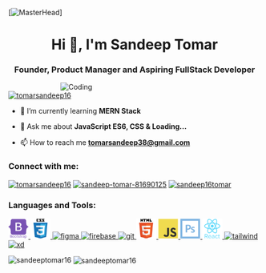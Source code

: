 [![MasterHead](https://www.canva.com/design/DAFJx7om6C4/qYdtEC2FkL8ULb4guPvJkA/view?utm_content=DAFJx7om6C4&utm_campaign=designshare&utm_medium=link&utm_source=publishsharelink)]
<h1 align="center">Hi 👋, I'm Sandeep Tomar</h1>
<h3 align="center">Founder, Product Manager and Aspiring FullStack Developer</h3>
<img img align="right" alt="Coding" width="400" src="https://i.gifer.com/H1EC.gif"/>

<p align="left"> <a href="https://twitter.com/tomarsandeep16" target="blank"><img src="https://img.shields.io/twitter/follow/tomarsandeep16?logo=twitter&style=for-the-badge" alt="tomarsandeep16" /></a> </p>

- 🌱 I’m currently learning **MERN Stack**

- 💬 Ask me about **JavaScript ES6, CSS & Loading...**

- 📫 How to reach me **tomarsandeep38@gmail.com**

<h3 align="left">Connect with me:</h3>
<p align="left">
<a href="https://twitter.com/tomarsandeep16" target="blank"><img align="center" src="https://raw.githubusercontent.com/rahuldkjain/github-profile-readme-generator/master/src/images/icons/Social/twitter.svg" alt="tomarsandeep16" height="30" width="40" /></a>
<a href="https://linkedin.com/in/sandeep-tomar-81690125" target="blank"><img align="center" src="https://raw.githubusercontent.com/rahuldkjain/github-profile-readme-generator/master/src/images/icons/Social/linked-in-alt.svg" alt="sandeep-tomar-81690125" height="30" width="40" /></a>
<a href="https://instagram.com/sandeep16tomar" target="blank"><img align="center" src="https://raw.githubusercontent.com/rahuldkjain/github-profile-readme-generator/master/src/images/icons/Social/instagram.svg" alt="sandeep16tomar" height="30" width="40" /></a>
</p>

<h3 align="left">Languages and Tools:</h3>
<p align="left"> <a href="https://getbootstrap.com" target="_blank" rel="noreferrer"> <img src="https://raw.githubusercontent.com/devicons/devicon/master/icons/bootstrap/bootstrap-plain-wordmark.svg" alt="bootstrap" width="40" height="40"/> </a> <a href="https://www.w3schools.com/css/" target="_blank" rel="noreferrer"> <img src="https://raw.githubusercontent.com/devicons/devicon/master/icons/css3/css3-original-wordmark.svg" alt="css3" width="40" height="40"/> </a> <a href="https://www.figma.com/" target="_blank" rel="noreferrer"> <img src="https://www.vectorlogo.zone/logos/figma/figma-icon.svg" alt="figma" width="40" height="40"/> </a> <a href="https://firebase.google.com/" target="_blank" rel="noreferrer"> <img src="https://www.vectorlogo.zone/logos/firebase/firebase-icon.svg" alt="firebase" width="40" height="40"/> </a> <a href="https://git-scm.com/" target="_blank" rel="noreferrer"> <img src="https://www.vectorlogo.zone/logos/git-scm/git-scm-icon.svg" alt="git" width="40" height="40"/> </a> <a href="https://www.w3.org/html/" target="_blank" rel="noreferrer"> <img src="https://raw.githubusercontent.com/devicons/devicon/master/icons/html5/html5-original-wordmark.svg" alt="html5" width="40" height="40"/> </a> <a href="https://developer.mozilla.org/en-US/docs/Web/JavaScript" target="_blank" rel="noreferrer"> <img src="https://raw.githubusercontent.com/devicons/devicon/master/icons/javascript/javascript-original.svg" alt="javascript" width="40" height="40"/> </a> <a href="https://www.photoshop.com/en" target="_blank" rel="noreferrer"> <img src="https://raw.githubusercontent.com/devicons/devicon/master/icons/photoshop/photoshop-line.svg" alt="photoshop" width="40" height="40"/> </a> <a href="https://reactjs.org/" target="_blank" rel="noreferrer"> <img src="https://raw.githubusercontent.com/devicons/devicon/master/icons/react/react-original-wordmark.svg" alt="react" width="40" height="40"/> </a> <a href="https://tailwindcss.com/" target="_blank" rel="noreferrer"> <img src="https://www.vectorlogo.zone/logos/tailwindcss/tailwindcss-icon.svg" alt="tailwind" width="40" height="40"/> </a> <a href="https://www.adobe.com/products/xd.html" target="_blank" rel="noreferrer"> <img src="https://cdn.worldvectorlogo.com/logos/adobe-xd.svg" alt="xd" width="40" height="40"/> </a> </p>

<p><img align="left" src="https://github-readme-stats.vercel.app/api/top-langs?username=sandeeptomar16&show_icons=true&locale=en&layout=compact" alt="sandeeptomar16" /></p>

<p>&nbsp;<img align="center" src="https://github-readme-stats.vercel.app/api?username=sandeeptomar16&show_icons=true&locale=en" alt="sandeeptomar16" /></p>

